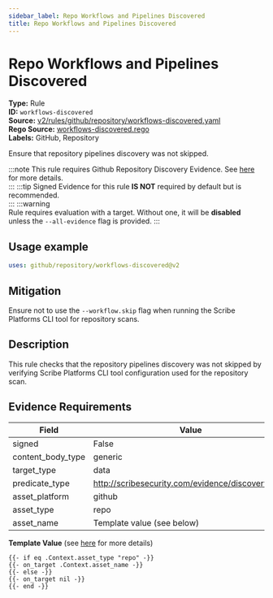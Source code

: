 ```yaml
---
sidebar_label: Repo Workflows and Pipelines Discovered
title: Repo Workflows and Pipelines Discovered
---  
```

# Repo Workflows and Pipelines Discovered  
**Type:** Rule  
**ID:** `workflows-discovered`  
**Source:** [v2/rules/github/repository/workflows-discovered.yaml](https://github.com/scribe-public/sample-policies/blob/main/v2/rules/github/repository/workflows-discovered.yaml)  
**Rego Source:** [workflows-discovered.rego](https://github.com/scribe-public/sample-policies/blob/main/v2/rules/github/repository/workflows-discovered.rego)  
**Labels:** GitHub, Repository  

Ensure that repository pipelines discovery was not skipped.

:::note 
This rule requires Github Repository Discovery Evidence. See [here](/docs/platforms/discover#github-discovery) for more details.  
::: 
:::tip 
Signed Evidence for this rule **IS NOT** required by default but is recommended.  
::: 
:::warning  
Rule requires evaluation with a target. Without one, it will be **disabled** unless the `--all-evidence` flag is provided.
::: 

## Usage example

```yaml
uses: github/repository/workflows-discovered@v2
```

## Mitigation  
Ensure not to use the `--workflow.skip` flag when running the Scribe Platforms CLI tool for repository scans.


## Description  
This rule checks that the repository pipelines discovery was not skipped by verifying Scribe Platforms CLI tool configuration
used for the repository scan.

## Evidence Requirements  
| Field | Value |
|-------|-------|
| signed | False |
| content_body_type | generic |
| target_type | data |
| predicate_type | http://scribesecurity.com/evidence/discovery/v0.1 |
| asset_platform | github |
| asset_type | repo |
| asset_name | Template value (see below) |

**Template Value** (see [here](/docs/valint/initiatives#template-arguments) for more details)

```
{{- if eq .Context.asset_type "repo" -}}
{{- on_target .Context.asset_name -}}
{{- else -}}
{{- on_target nil -}}
{{- end -}}
```

